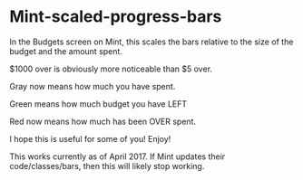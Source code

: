 # Mint-scaled-progress-bars
In the Budgets screen on Mint, this scales the bars relative to the size of the budget and the amount spent.

$1000 over is obviously more noticeable than $5 over.

Gray now means how much you have spent.

Green means how much budget you have LEFT

Red now means how much has been OVER spent.

I hope this is useful for some of you!  Enjoy!

This works currently as of April 2017.  If Mint updates their code/classes/bars, then this will likely stop working.
